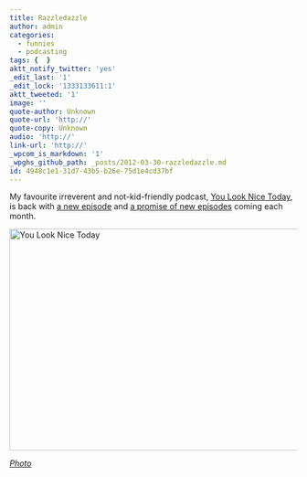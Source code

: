 ```yaml
---
title: Razzledazzle
author: admin
categories:
  - funnies
  - podcasting
tags: {  }
aktt_notify_twitter: 'yes'
_edit_last: '1'
_edit_lock: '1333133611:1'
aktt_tweeted: '1'
image: ''
quote-author: Unknown
quote-url: 'http://'
quote-copy: Unknown
audio: 'http://'
link-url: 'http://'
_wpcom_is_markdown: '1'
_wpghs_github_path: _posts/2012-03-30-razzledazzle.md
id: 4948c1e1-31d7-43b5-b26e-75d1e4cd37bf
---
```

<p>My favourite irreverent and not-kid-friendly podcast, <a href="http://youlooknicetoday.com">You Look Nice Today</a>, is back with <a href="http://youlooknicetoday.com/razzledazzle">a new episode</a> and <a href="http://youlooknicetoday.com/news/letter-to-shareholders">a promise of new episodes</a> coming each month.</p>
<p><img src="https://chrisenns.com/wp-content/uploads/2012/03/2826562481_8c8bc2b4ed_o.jpg" alt="You Look Nice Today" title="You Look Nice Today" width="589" height="388" class="aligncenter size-full wp-image-20267" /></p>
<p><em><a href="http://www.flickr.com/photos/merlin/2826562481/">Photo</a></em></p>
